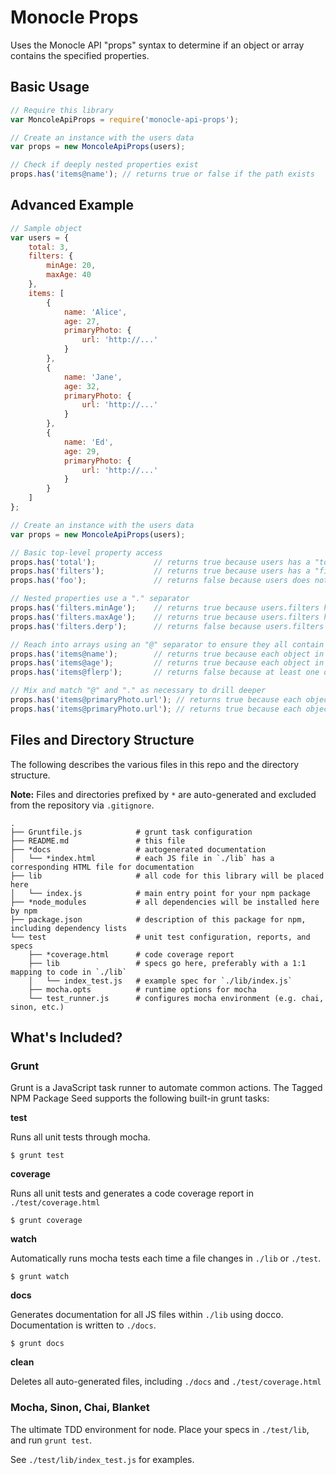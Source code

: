 Monocle Props
=============

Uses the Monocle API "props" syntax to determine if an object or array contains the specified properties.

## Basic Usage

```js
// Require this library
var MoncoleApiProps = require('monocle-api-props');

// Create an instance with the users data
var props = new MoncoleApiProps(users);

// Check if deeply nested properties exist
props.has('items@name'); // returns true or false if the path exists
```

## Advanced Example

```js
// Sample object
var users = {
    total: 3,
    filters: {
        minAge: 20,
        maxAge: 40
    },
    items: [
        {
            name: 'Alice',
            age: 27,
            primaryPhoto: {
                url: 'http://...'
            }
        },
        {
            name: 'Jane',
            age: 32,
            primaryPhoto: {
                url: 'http://...'
            }
        },
        {
            name: 'Ed',
            age: 29,
            primaryPhoto: {
                url: 'http://...'
            }
        }
    ]
};

// Create an instance with the users data
var props = new MoncoleApiProps(users);

// Basic top-level property access
props.has('total');             // returns true because users has a "total" property
props.has('filters');           // returns true because users has a "filters" property
props.has('foo');               // returns false because users does not have a "foo" property

// Nested properties use a "." separator
props.has('filters.minAge');    // returns true because users.filters has a "minAge" property
props.has('filters.maxAge');    // returns true because users.filters has a "maxAge" property
props.has('filters.derp');      // returns false because users.filters does not have a "derp" property

// Reach into arrays using an "@" separator to ensure they all contain the specified property
props.has('items@name');        // returns true because each object in the items array has a "name" property
props.has('items@age');         // returns true because each object in the items array has an "age" property
props.has('items@flerp');       // returns false because at least one object in the items array did not have a "flerp" property

// Mix and match "@" and "." as necessary to drill deeper
props.has('items@primaryPhoto.url'); // returns true because each object in the "items" array has a "primaryPhoto" object with a "url" property.
props.has('items@primaryPhoto.url'); // returns true because each object in the "items" array has a "primaryPhoto" object with a "url" property.
```

## Files and Directory Structure

The following describes the various files in this repo and the directory structure.

**Note:** Files and directories prefixed by `*` are auto-generated and excluded from the
repository via `.gitignore`.

    .
    ├── Gruntfile.js            # grunt task configuration
    ├── README.md               # this file
    ├── *docs                   # autogenerated documentation
    │   └── *index.html         # each JS file in `./lib` has a corresponding HTML file for documentation
    ├── lib                     # all code for this library will be placed here
    │   └── index.js            # main entry point for your npm package
    ├── *node_modules           # all dependencies will be installed here by npm
    ├── package.json            # description of this package for npm, including dependency lists
    └── test                    # unit test configuration, reports, and specs
        ├── *coverage.html      # code coverage report
        ├── lib                 # specs go here, preferably with a 1:1 mapping to code in `./lib`
        │   └── index_test.js   # example spec for `./lib/index.js`
        ├── mocha.opts          # runtime options for mocha
        └── test_runner.js      # configures mocha environment (e.g. chai, sinon, etc.)

## What's Included?

### Grunt

Grunt is a JavaScript task runner to automate common actions. The Tagged NPM Package Seed
supports the following built-in grunt tasks:

**test**

Runs all unit tests through mocha.

    $ grunt test

**coverage**

Runs all unit tests and generates a code coverage report in `./test/coverage.html`

    $ grunt coverage

**watch**

Automatically runs mocha tests each time a file changes in `./lib` or `./test`.

    $ grunt watch

**docs**

Generates documentation for all JS files within `./lib` using docco. Documentation is
written to `./docs`.

    $ grunt docs

**clean**

Deletes all auto-generated files, including `./docs` and `./test/coverage.html`

### Mocha, Sinon, Chai, Blanket

The ultimate TDD environment for node. Place your specs in `./test/lib`, and run `grunt test`.

See `./test/lib/index_test.js` for examples.
